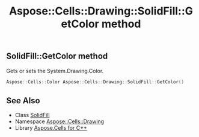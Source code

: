 ﻿---
title: Aspose::Cells::Drawing::SolidFill::GetColor method
linktitle: GetColor
second_title: Aspose.Cells for C++ API Reference
description: 'Aspose::Cells::Drawing::SolidFill::GetColor method. Gets or sets the System.Drawing.Color in C++.'
type: docs
weight: 600
url: /cpp/aspose.cells.drawing/solidfill/getcolor/
---
## SolidFill::GetColor method


Gets or sets the System.Drawing.Color.

```cpp
Aspose::Cells::Color Aspose::Cells::Drawing::SolidFill::GetColor()
```

## See Also

* Class [SolidFill](../)
* Namespace [Aspose::Cells::Drawing](../../)
* Library [Aspose.Cells for C++](../../../)
